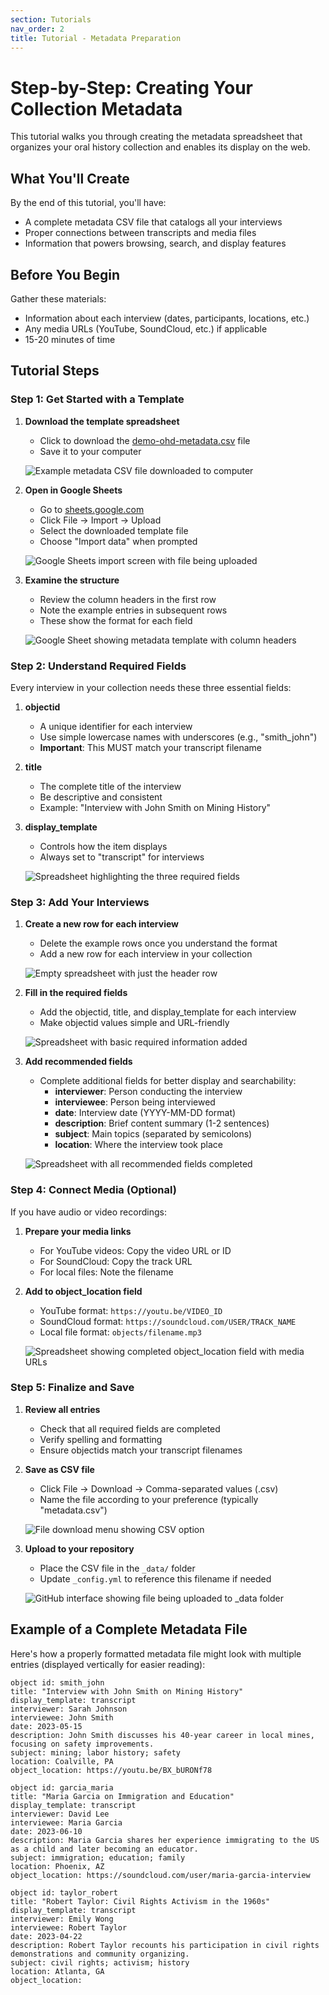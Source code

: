 ```yaml
---
section: Tutorials
nav_order: 2
title: Tutorial - Metadata Preparation
---
```


# Step-by-Step: Creating Your Collection Metadata

This tutorial walks you through creating the metadata spreadsheet that organizes your oral history collection and enables its display on the web.

## What You'll Create

By the end of this tutorial, you'll have:
- A complete metadata CSV file that catalogs all your interviews
- Proper connections between transcripts and media files
- Information that powers browsing, search, and display features

## Before You Begin

Gather these materials:
- Information about each interview (dates, participants, locations, etc.)
- Any media URLs (YouTube, SoundCloud, etc.) if applicable
- 15-20 minutes of time

## Tutorial Steps

### Step 1: Get Started with a Template

1. **Download the template spreadsheet**
   - Click to download the [demo-ohd-metadata.csv](/examples/demo-ohd-metadata.csv) file
   - Save it to your computer
   
   ![Example metadata CSV file downloaded to computer](SCREENSHOT_PLACEHOLDER)

2. **Open in Google Sheets**
   - Go to [sheets.google.com](https://sheets.google.com)
   - Click File → Import → Upload
   - Select the downloaded template file
   - Choose "Import data" when prompted
   
   ![Google Sheets import screen with file being uploaded](SCREENSHOT_PLACEHOLDER)

3. **Examine the structure**
   - Review the column headers in the first row
   - Note the example entries in subsequent rows
   - These show the format for each field

   ![Google Sheet showing metadata template with column headers](SCREENSHOT_PLACEHOLDER)

### Step 2: Understand Required Fields

Every interview in your collection needs these three essential fields:

1. **objectid**
   - A unique identifier for each interview
   - Use simple lowercase names with underscores (e.g., "smith_john")
   - **Important**: This MUST match your transcript filename
   
2. **title**
   - The complete title of the interview
   - Be descriptive and consistent
   - Example: "Interview with John Smith on Mining History"

3. **display_template**
   - Controls how the item displays
   - Always set to "transcript" for interviews
   
   ![Spreadsheet highlighting the three required fields](SCREENSHOT_PLACEHOLDER)

### Step 3: Add Your Interviews

1. **Create a new row for each interview**
   - Delete the example rows once you understand the format
   - Add a new row for each interview in your collection
   
   ![Empty spreadsheet with just the header row](SCREENSHOT_PLACEHOLDER)

2. **Fill in the required fields**
   - Add the objectid, title, and display_template for each interview
   - Make objectid values simple and URL-friendly
   
   ![Spreadsheet with basic required information added](SCREENSHOT_PLACEHOLDER)

3. **Add recommended fields**
   - Complete additional fields for better display and searchability:
     - **interviewer**: Person conducting the interview
     - **interviewee**: Person being interviewed
     - **date**: Interview date (YYYY-MM-DD format)
     - **description**: Brief content summary (1-2 sentences)
     - **subject**: Main topics (separated by semicolons)
     - **location**: Where the interview took place
   
   ![Spreadsheet with all recommended fields completed](SCREENSHOT_PLACEHOLDER)

### Step 4: Connect Media (Optional)

If you have audio or video recordings:

1. **Prepare your media links**
   - For YouTube videos: Copy the video URL or ID
   - For SoundCloud: Copy the track URL
   - For local files: Note the filename

2. **Add to object_location field**
   - YouTube format: `https://youtu.be/VIDEO_ID`
   - SoundCloud format: `https://soundcloud.com/USER/TRACK_NAME`
   - Local file format: `objects/filename.mp3`
   
   ![Spreadsheet showing completed object_location field with media URLs](SCREENSHOT_PLACEHOLDER)

### Step 5: Finalize and Save

1. **Review all entries**
   - Check that all required fields are completed
   - Verify spelling and formatting
   - Ensure objectids match your transcript filenames

2. **Save as CSV file**
   - Click File → Download → Comma-separated values (.csv)
   - Name the file according to your preference (typically "metadata.csv")
   
   ![File download menu showing CSV option](SCREENSHOT_PLACEHOLDER)

3. **Upload to your repository**
   - Place the CSV file in the `_data/` folder
   - Update `_config.yml` to reference this filename if needed
   
   ![GitHub interface showing file being uploaded to _data folder](SCREENSHOT_PLACEHOLDER)

## Example of a Complete Metadata File

Here's how a properly formatted metadata file might look with multiple entries (displayed vertically for easier reading):

```
object id: smith_john  
title: "Interview with John Smith on Mining History"  
display_template: transcript  
interviewer: Sarah Johnson  
interviewee: John Smith  
date: 2023-05-15  
description: John Smith discusses his 40-year career in local mines, focusing on safety improvements.  
subject: mining; labor history; safety  
location: Coalville, PA  
object_location: https://youtu.be/BX_bURONf78  
```

```
object id: garcia_maria  
title: "Maria Garcia on Immigration and Education"  
display_template: transcript  
interviewer: David Lee  
interviewee: Maria Garcia  
date: 2023-06-10  
description: Maria Garcia shares her experience immigrating to the US as a child and later becoming an educator.  
subject: immigration; education; family  
location: Phoenix, AZ  
object_location: https://soundcloud.com/user/maria-garcia-interview  
```

```
object id: taylor_robert  
title: "Robert Taylor: Civil Rights Activism in the 1960s"  
display_template: transcript  
interviewer: Emily Wong  
interviewee: Robert Taylor  
date: 2023-04-22  
description: Robert Taylor recounts his participation in civil rights demonstrations and community organizing.  
subject: civil rights; activism; history  
location: Atlanta, GA  
object_location:  
```
